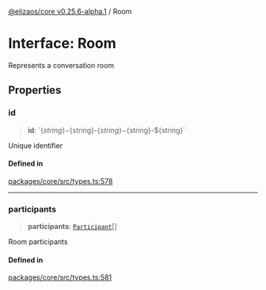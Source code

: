 [@elizaos/core v0.25.6-alpha.1](../index.md) / Room

# Interface: Room

Represents a conversation room

## Properties

### id

> **id**: \`$\{string\}-$\{string\}-$\{string\}-$\{string\}-$\{string\}\`

Unique identifier

#### Defined in

[packages/core/src/types.ts:578](https://github.com/divine-comedian/eliza/blob/main/packages/core/src/types.ts#L578)

***

### participants

> **participants**: [`Participant`](Participant.md)[]

Room participants

#### Defined in

[packages/core/src/types.ts:581](https://github.com/divine-comedian/eliza/blob/main/packages/core/src/types.ts#L581)
